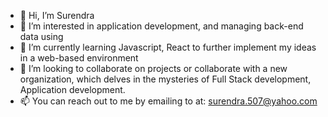 - 👋 Hi, I’m Surendra
- 👀 I’m interested in application development, and managing back-end data using 
- 🌱 I’m currently learning Javascript, React to further implement my ideas in a web-based environment
- 💞️ I’m looking to collaborate on projects or collaborate with a new organization, which delves in the mysteries of Full Stack development, Application development.
- 📫 You can reach out to me by emailing to at: surendra.507@yahoo.com

<!---
implicituq/implicituq is a ✨ special ✨ repository because its `README.md` (this file) appears on your GitHub profile.
You can click the Preview link to take a look at your changes.
--->
